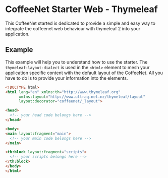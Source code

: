# CoffeeNet Starter Web - Thymeleaf

This CoffeeNet started is dedicated to provide a simple and easy way to integrate the coffeenet web behaviour with thymeleaf 2 into your application.

## Example

This example will help you to understand how to use the starter. The `thymeleaf-layout-dialect` is used in the `<html>` element to mesh your application specific content with the default layout of the CoffeeNet. All you have to do is to provide your information into the elements.

```html
<!DOCTYPE html>
<html lang="en" xmlns:th="http://www.thymeleaf.org"
      xmlns:layout="http://www.ultraq.net.nz/thymeleaf/layout"
      layout:decorator="coffeenet/_layout">

<head>
  <!-- your head code belongs here -->
</head>

<body>
<main layout:fragment="main">
  <!-- your main code belongs here -->
</main>

<th:block layout:fragment="scripts">
  <!-- your scripts belongs here -->
</th:block>
</body>
</html>

```